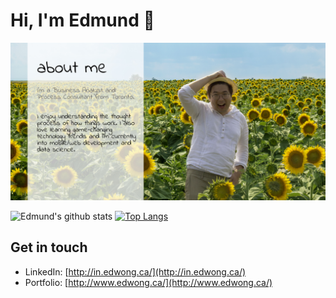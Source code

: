 # Hi, I'm Edmund 👋

<img src="https://github.com/wesycool/wesycool/raw/master/aboutme.jpg"/>


![Edmund's github stats](https://github-readme-stats.vercel.app/api?username=wesycool&show_icons=true&hide=stars)
[![Top Langs](https://github-readme-stats.vercel.app/api/top-langs/?username=wesycool&layout=compact)](https://github.com/wesycool/github-readme-stats)

## Get in touch

- LinkedIn: [http://in.edwong.ca/](http://in.edwong.ca/)
- Portfolio: [http://www.edwong.ca/](http://www.edwong.ca/)

<!--
**wesycool/wesycool** is a ✨ _special_ ✨ repository because its `README.md` (this file) appears on your GitHub profile.

Here are some ideas to get you started:

- 🔭 I’m currently working on ...
- 🌱 I’m currently learning ...
- 👯 I’m looking to collaborate on ...
- 🤔 I’m looking for help with ...
- 💬 Ask me about ...
- 📫 How to reach me: ...
- 😄 Pronouns: ...
- ⚡ Fun fact: ...
-->
